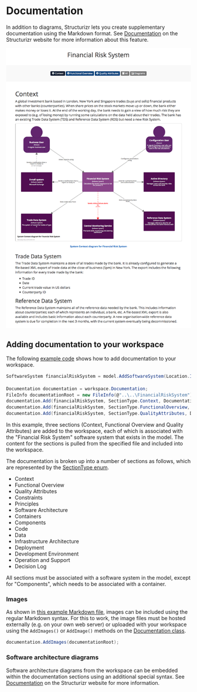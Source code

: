 # Documentation

In addition to diagrams, Structurizr lets you create supplementary documentation using the Markdown format. See [Documentation](https://structurizr.com/help/documentation) on the Structurizr website for more information about this feature.

![Example documentation](images/documentation-1.png)

## Adding documentation to your workspace

The following [example code](https://github.com/structurizr/dotnet/blob/master/Structurizr.Examples/FinancialRiskSystem.cs) shows how to add documentation to your workspace.

```c#
SoftwareSystem financialRiskSystem = model.AddSoftwareSystem(Location.Internal, "Financial Risk System", "Calculates the bank's exposure to risk for product X");

Documentation documentation = workspace.Documentation;
FileInfo documentationRoot = new FileInfo(@"..\..\FinancialRiskSystem");
documentation.Add(financialRiskSystem, SectionType.Context, DocumentationFormat.Markdown, new FileInfo(Path.Combine(documentationRoot.FullName, "context.md")));
documentation.Add(financialRiskSystem, SectionType.FunctionalOverview, DocumentationFormat.Markdown, new FileInfo(Path.Combine(documentationRoot.FullName, "functional-overview.md")));
documentation.Add(financialRiskSystem, SectionType.QualityAttributes, DocumentationFormat.Markdown, new FileInfo(Path.Combine(documentationRoot.FullName, "quality-attributes.md")));
```

In this example, three sections (Context, Functional Overview and Quality Attributes) are added to the workspace, each of which is associated with the "Financial Risk System" software system that exists in the model. The content for the sections is pulled from the specified file and included into the workspace.

The documentation is broken up into a number of sections as follows, which are represented by the [SectionType enum](https://github.com/structurizr/dotnet/blob/master/Structurizr.Core/Documentation/SectionType.cs).

- Context
- Functional Overview
- Quality Attributes
- Constraints
- Principles
- Software Architecture
- Containers
- Components
- Code
- Data
- Infrastructure Architecture
- Deployment
- Development Environment
- Operation and Support
- Decision Log

All sections must be associated with a software system in the model, except for "Components", which needs to be associated with a container.

### Images

As shown in [this example Markdown file](https://github.com/structurizr/dotnet/blob/master/Structurizr.Examples/FinancialRiskSystem/functional-overview.md), images can be included using the regular Markdown syntax. For this to work, the image files must be hosted externally (e.g. on your own web server) or uploaded with your workspace using the ```AddImages()``` or ```AddImage()``` methods on the [Documentation class](https://github.com/structurizr/dotnet/blob/master/Structurizr.Core/Documentation/Documentation.cs).

```c#
documentation.AddImages(documentationRoot);
```

### Software architecture diagrams

Software architecture diagrams from the workspace can be embedded within the documentation sections using an additional special syntax. See [Documentation](https://structurizr.com/help/documentation) on the Structurizr website for more information.

